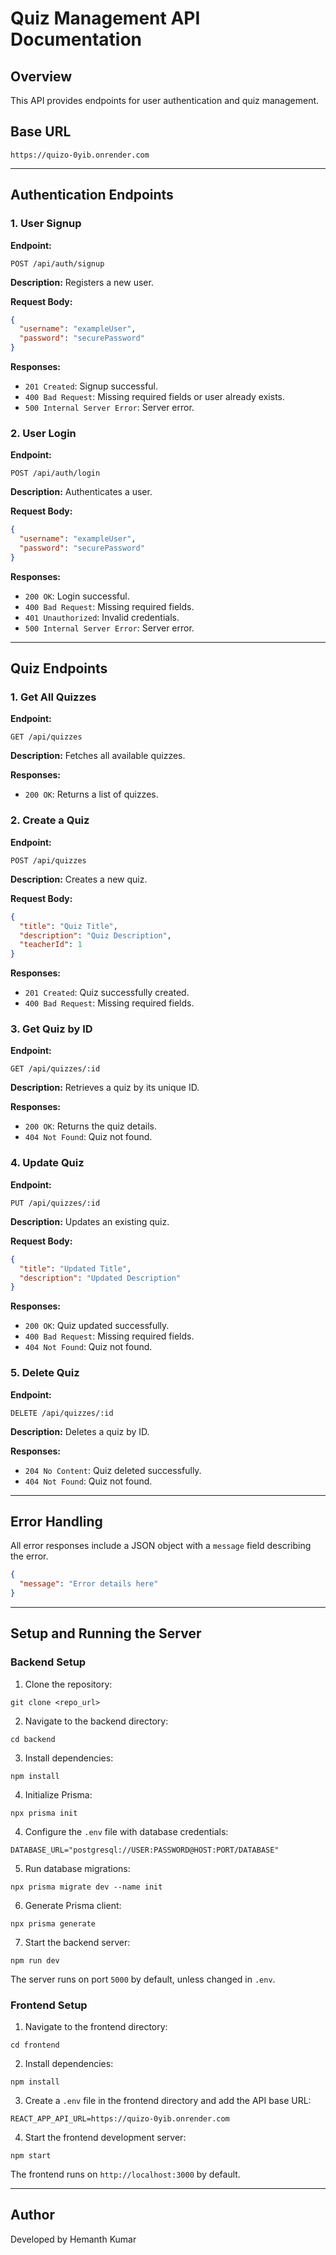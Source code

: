 # Quiz Management API Documentation

## Overview
This API provides endpoints for user authentication and quiz management.

## Base URL
```
https://quizo-0yib.onrender.com
```

---

## Authentication Endpoints

### 1. User Signup
**Endpoint:**
```
POST /api/auth/signup
```
**Description:** Registers a new user.

**Request Body:**
```json
{
  "username": "exampleUser",
  "password": "securePassword"
}
```
**Responses:**
- `201 Created`: Signup successful.
- `400 Bad Request`: Missing required fields or user already exists.
- `500 Internal Server Error`: Server error.

### 2. User Login
**Endpoint:**
```
POST /api/auth/login
```
**Description:** Authenticates a user.

**Request Body:**
```json
{
  "username": "exampleUser",
  "password": "securePassword"
}
```
**Responses:**
- `200 OK`: Login successful.
- `400 Bad Request`: Missing required fields.
- `401 Unauthorized`: Invalid credentials.
- `500 Internal Server Error`: Server error.

---

## Quiz Endpoints

### 1. Get All Quizzes
**Endpoint:**
```
GET /api/quizzes
```
**Description:** Fetches all available quizzes.

**Responses:**
- `200 OK`: Returns a list of quizzes.

### 2. Create a Quiz
**Endpoint:**
```
POST /api/quizzes
```
**Description:** Creates a new quiz.

**Request Body:**
```json
{
  "title": "Quiz Title",
  "description": "Quiz Description",
  "teacherId": 1
}
```
**Responses:**
- `201 Created`: Quiz successfully created.
- `400 Bad Request`: Missing required fields.

### 3. Get Quiz by ID
**Endpoint:**
```
GET /api/quizzes/:id
```
**Description:** Retrieves a quiz by its unique ID.

**Responses:**
- `200 OK`: Returns the quiz details.
- `404 Not Found`: Quiz not found.

### 4. Update Quiz
**Endpoint:**
```
PUT /api/quizzes/:id
```
**Description:** Updates an existing quiz.

**Request Body:**
```json
{
  "title": "Updated Title",
  "description": "Updated Description"
}
```
**Responses:**
- `200 OK`: Quiz updated successfully.
- `400 Bad Request`: Missing required fields.
- `404 Not Found`: Quiz not found.

### 5. Delete Quiz
**Endpoint:**
```
DELETE /api/quizzes/:id
```
**Description:** Deletes a quiz by ID.

**Responses:**
- `204 No Content`: Quiz deleted successfully.
- `404 Not Found`: Quiz not found.

---

## Error Handling
All error responses include a JSON object with a `message` field describing the error.
```json
{
  "message": "Error details here"
}
```

---

## Setup and Running the Server

### Backend Setup
1. Clone the repository:
```
git clone <repo_url>
```
2. Navigate to the backend directory:
```
cd backend
```
3. Install dependencies:
```
npm install
```
4. Initialize Prisma:
```
npx prisma init
```
4. Configure the `.env` file with database credentials:
```
DATABASE_URL="postgresql://USER:PASSWORD@HOST:PORT/DATABASE"
```
5. Run database migrations:
```
npx prisma migrate dev --name init
```
6. Generate Prisma client:
```
npx prisma generate
```
7. Start the backend server:
```
npm run dev
```
The server runs on port `5000` by default, unless changed in `.env`.

### Frontend Setup
1. Navigate to the frontend directory:
```
cd frontend
```
2. Install dependencies:
```
npm install
```
3. Create a `.env` file in the frontend directory and add the API base URL:
```
REACT_APP_API_URL=https://quizo-0yib.onrender.com
```
4. Start the frontend development server:
```
npm start
```
The frontend runs on `http://localhost:3000` by default.

---

## Author
Developed by Hemanth Kumar

